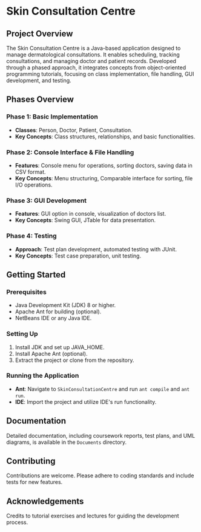# Skin Consultation Centre

## Project Overview

The Skin Consultation Centre is a Java-based application designed to manage dermatological consultations. It enables scheduling, tracking consultations, and managing doctor and patient records. Developed through a phased approach, it integrates concepts from object-oriented programming tutorials, focusing on class implementation, file handling, GUI development, and testing.

## Phases Overview

### Phase 1: Basic Implementation
- **Classes**: Person, Doctor, Patient, Consultation.
- **Key Concepts**: Class structures, relationships, and basic functionalities.

### Phase 2: Console Interface & File Handling
- **Features**: Console menu for operations, sorting doctors, saving data in CSV format.
- **Key Concepts**: Menu structuring, Comparable interface for sorting, file I/O operations.

### Phase 3: GUI Development
- **Features**: GUI option in console, visualization of doctors list.
- **Key Concepts**: Swing GUI, JTable for data presentation.

### Phase 4: Testing
- **Approach**: Test plan development, automated testing with JUnit.
- **Key Concepts**: Test case preparation, unit testing.

## Getting Started

### Prerequisites
- Java Development Kit (JDK) 8 or higher.
- Apache Ant for building (optional).
- NetBeans IDE or any Java IDE.

### Setting Up
1. Install JDK and set up JAVA_HOME.
2. Install Apache Ant (optional).
3. Extract the project or clone from the repository.

### Running the Application
- **Ant**: Navigate to `SkinConsultationCentre` and run `ant compile` and `ant run`.
- **IDE**: Import the project and utilize IDE's run functionality.

## Documentation
Detailed documentation, including coursework reports, test plans, and UML diagrams, is available in the `Documents` directory.

## Contributing
Contributions are welcome. Please adhere to coding standards and include tests for new features.

## Acknowledgements
Credits to tutorial exercises and lectures for guiding the development process.
